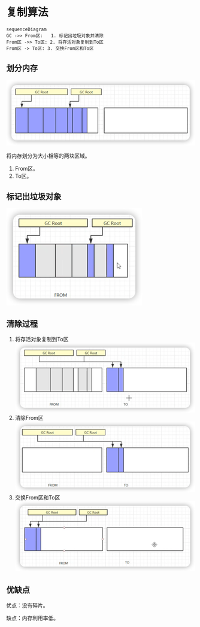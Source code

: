 # 复制算法

``` mermaid
sequenceDiagram
GC ->> From区: 	1. 标记出垃圾对象并清除
From区 ->> To区: 2. 将存活对象复制到To区
From区 -> To区: 3. 交换From区和To区
```

## 划分内存

![](img/fd05014b.png)

将内存划分为大小相等的两块区域。
1. From区。
2. To区。

## 标记出垃圾对象

![](img/265a52ca.png)

## 清除过程
1. 将存活对象复制到To区
   ![](img/66ad27e1.png)
2. 清除From区
   ![](img/93655bdf.png)
3. 交换From区和To区
   ![](img/ed691e5d.png)
   
## 优缺点
优点：没有碎片。

缺点：内存利用率低。



